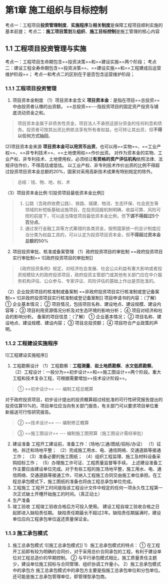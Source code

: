# 第1章 施工组织与目标控制
考点一：工程项目**投资管理制度**、**实施程序**及**相关制度**是保障工程项目顺利实施的基本前提；
考点二：**施工项目策划**及**组织**、**施工目标控制**是施工管理的核心内容
## 1.1 工程项目投资管理与实施
考点一：工程项目生命期包含==投资决策==和==建设实施==两个阶段；
考点二：建设工程全寿命期包含==投资决策==、==建设实施==和==工程建成后运营维护阶段==；
考点一和考点二的区别在于是否包含运营维护阶段；
### 1.1.1 工程项目投资管理
1. 项目资本金制度
（1）项目资本金含义
**项目资本金**：是指在项目==总投资==中由投资者认缴的出资额。
==总投资==---指投资项目的固定资产投资与铺底流动资金之和。
>项目资本金属于非债务性资金，项目法人不承担这部分资金的任何利息和债务。投资者可按其出资比例依法享有所有者权益，也可转让其出资，但**不得以任何方式抽回**。

(2)项目资本金来源
**项目资本金可以用货币出资**，也可以用==实物==、==工业产权==、==非专利技术==、==土地使用权==作价出资。
对作为资本金的实物、工业产权、非专利技术、土地使用权，必须经过**有资格的资产评估机构**依照法律、法规评估作价，不得高估或低估。
以工业产权、非专利技术作价出资的比例不得超过投资项目资本金总额的20%，国家对采用高新技术成果有特别规定的除外。
>总结：钱、物、地、权、术

（3）项目资本金比例
![[投资项目最低资本金比例]]
>1. 公路（含政府收费公路）、铁路、城建、物流、生态环保、社会民生等领域的补短板基础设施项目，在投资回报机制明确、收益可靠、风险可控的前提下，可以适当降低项目最低资本金比例，但**下调不得超过5个百分点**。
>2. 通过发行金融工具等方式筹措的各类资金，按照国家统一的会计制度应当分类为权益工具的，可以认定为投资项目资本金，但**不得超过资本金总额的50%**

2. 项目投资审批、核准或备案管理
（1）政府投资项目的审批制
==政府投资项目实行审批制==
![[政府投资项目的审批制]]
>《政府投资条例》规定，对经济社会发展、社会公众利益有重大影响或者投资规模较大的政府投资项目，政府投资主管部门或其他有关部门应在中介服务机构评估、公众参与、专家评议、风险评估的基础上作出是否批准的。

（2）企业投资项目的核准制或备案制
==非政府投资项目实行核准制或登记备案制==
![[非政府投资项目实行核准制或登记备案制]]
项目申请书的内容：（了解）
① 企业基本情况；
② 项目情况，包括项目名称、建设地点、建设规模、建设内容等；
③ 项目利用资源情况分析及对生态环境的影响分析；
④ 项目对经济和社会的影响分析。
备案的项目信息：（了解）
① 企业基本情况；
② 项目名称、建设地点、建设规模、建设内容；
③ 项目总投资额；
④ 项目符合产业政策的声明。
### 1.1.2 工程建设实施程序
![[工程建设实施程序]]
1. 工程勘察设计
（1）工程勘察：**工程测量**、**岩土地质勘察**、**水文低质勘察**。
（2）工程设计：一般分为==初步设计==和==施工图设计==两个阶段。重大工程和技术复杂工程，可根据需要增加==技术设计阶段==。
>① ==初步设计== --- 编制工程总概算

对于政府投资项目，初步设计提出的投资概算超过经批准的可行性研究报告提出的投资估算10%的，项目单位应当向有关部门报告，有关部门可以要求项目单位重新报送可行性研究报告。

>② ==技术设计== --- 编制修正概算

>③ ==施工图设计== --- 编制施工图预算（施工图设计需经审批）

2. 建设准备
工程开工建设前，准备工作：（场地/三通/图纸/招标/办证）
（1）征地、拆迁和场地平整；
（2）完成施工用水、电、通信网络、交通道路等接通工作；
（3）准备必要的施工图纸；
（4）组织工程监理、施工及材料设备采购招标工作；
（5）办理施工许可证、工程质量监督等手续。
上述建设准备工作主要应由建设单位完成。对于有些工程的施工场地平整，施工用水、电、通信网络、交通道路等接通工作，可纳入工程施工合同交由施工单位承担。在工程总承包模式下，施工图纸的准备也将由工程总承包单位完成。
3. 工程施工
工程开工时间是指该工程设计文件中规定的任何一项永久性工程第一次正式破土开槽开始施工的时间。（真正动土）
4. 生产准备
5. 竣工验收
工程竣工验收合格后方可投入使用。
建设工程自竣工验收合格之日起即进入缺陷责任期。
缺陷责任期最长不超过2年。缺陷责任期届满时，建设单位应向工程承包单位返还质量保证金。
### 1.1.3 施工承包模式
1. 施工总承包模式
![[施工总承包模式]]
1）施工总承包模式的特点：
① 在工程开工前即有较为明确的合同价，对于采用总价合同承包的工程，有利于建设单位对工程总造价的早期控制。
② 与平行承包模式相比，施工质量责任主题少，建设单位施工招标与合同管理、组织协调工作量小。
2）施工总承包模式中的承包方
施工总承包模式中的承包方主要是指施工总承包单位和分包单位。还可能是施工总承包管理单位，即管理型承包商。
